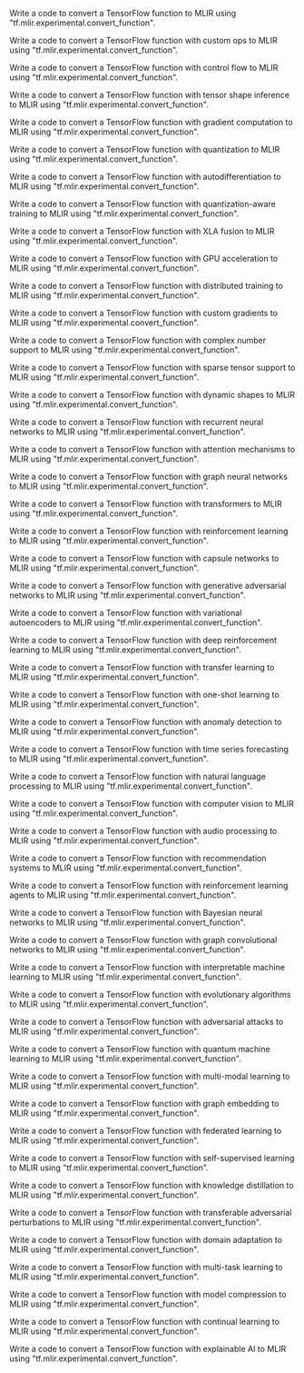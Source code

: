 Write a code to convert a TensorFlow function to MLIR using "tf.mlir.experimental.convert_function".

Write a code to convert a TensorFlow function with custom ops to MLIR using "tf.mlir.experimental.convert_function".

Write a code to convert a TensorFlow function with control flow to MLIR using "tf.mlir.experimental.convert_function".

Write a code to convert a TensorFlow function with tensor shape inference to MLIR using "tf.mlir.experimental.convert_function".

Write a code to convert a TensorFlow function with gradient computation to MLIR using "tf.mlir.experimental.convert_function".

Write a code to convert a TensorFlow function with quantization to MLIR using "tf.mlir.experimental.convert_function".

Write a code to convert a TensorFlow function with autodifferentiation to MLIR using "tf.mlir.experimental.convert_function".

Write a code to convert a TensorFlow function with quantization-aware training to MLIR using "tf.mlir.experimental.convert_function".

Write a code to convert a TensorFlow function with XLA fusion to MLIR using "tf.mlir.experimental.convert_function".

Write a code to convert a TensorFlow function with GPU acceleration to MLIR using "tf.mlir.experimental.convert_function".

Write a code to convert a TensorFlow function with distributed training to MLIR using "tf.mlir.experimental.convert_function".

Write a code to convert a TensorFlow function with custom gradients to MLIR using "tf.mlir.experimental.convert_function".

Write a code to convert a TensorFlow function with complex number support to MLIR using "tf.mlir.experimental.convert_function".

Write a code to convert a TensorFlow function with sparse tensor support to MLIR using "tf.mlir.experimental.convert_function".

Write a code to convert a TensorFlow function with dynamic shapes to MLIR using "tf.mlir.experimental.convert_function".

Write a code to convert a TensorFlow function with recurrent neural networks to MLIR using "tf.mlir.experimental.convert_function".

Write a code to convert a TensorFlow function with attention mechanisms to MLIR using "tf.mlir.experimental.convert_function".

Write a code to convert a TensorFlow function with graph neural networks to MLIR using "tf.mlir.experimental.convert_function".

Write a code to convert a TensorFlow function with transformers to MLIR using "tf.mlir.experimental.convert_function".

Write a code to convert a TensorFlow function with reinforcement learning to MLIR using "tf.mlir.experimental.convert_function".

Write a code to convert a TensorFlow function with capsule networks to MLIR using "tf.mlir.experimental.convert_function".

Write a code to convert a TensorFlow function with generative adversarial networks to MLIR using "tf.mlir.experimental.convert_function".

Write a code to convert a TensorFlow function with variational autoencoders to MLIR using "tf.mlir.experimental.convert_function".

Write a code to convert a TensorFlow function with deep reinforcement learning to MLIR using "tf.mlir.experimental.convert_function".

Write a code to convert a TensorFlow function with transfer learning to MLIR using "tf.mlir.experimental.convert_function".

Write a code to convert a TensorFlow function with one-shot learning to MLIR using "tf.mlir.experimental.convert_function".

Write a code to convert a TensorFlow function with anomaly detection to MLIR using "tf.mlir.experimental.convert_function".

Write a code to convert a TensorFlow function with time series forecasting to MLIR using "tf.mlir.experimental.convert_function".

Write a code to convert a TensorFlow function with natural language processing to MLIR using "tf.mlir.experimental.convert_function".

Write a code to convert a TensorFlow function with computer vision to MLIR using "tf.mlir.experimental.convert_function".

Write a code to convert a TensorFlow function with audio processing to MLIR using "tf.mlir.experimental.convert_function".

Write a code to convert a TensorFlow function with recommendation systems to MLIR using "tf.mlir.experimental.convert_function".

Write a code to convert a TensorFlow function with reinforcement learning agents to MLIR using "tf.mlir.experimental.convert_function".

Write a code to convert a TensorFlow function with Bayesian neural networks to MLIR using "tf.mlir.experimental.convert_function".

Write a code to convert a TensorFlow function with graph convolutional networks to MLIR using "tf.mlir.experimental.convert_function".

Write a code to convert a TensorFlow function with interpretable machine learning to MLIR using "tf.mlir.experimental.convert_function".

Write a code to convert a TensorFlow function with evolutionary algorithms to MLIR using "tf.mlir.experimental.convert_function".

Write a code to convert a TensorFlow function with adversarial attacks to MLIR using "tf.mlir.experimental.convert_function".

Write a code to convert a TensorFlow function with quantum machine learning to MLIR using "tf.mlir.experimental.convert_function".

Write a code to convert a TensorFlow function with multi-modal learning to MLIR using "tf.mlir.experimental.convert_function".

Write a code to convert a TensorFlow function with graph embedding to MLIR using "tf.mlir.experimental.convert_function".

Write a code to convert a TensorFlow function with federated learning to MLIR using "tf.mlir.experimental.convert_function".

Write a code to convert a TensorFlow function with self-supervised learning to MLIR using "tf.mlir.experimental.convert_function".

Write a code to convert a TensorFlow function with knowledge distillation to MLIR using "tf.mlir.experimental.convert_function".

Write a code to convert a TensorFlow function with transferable adversarial perturbations to MLIR using "tf.mlir.experimental.convert_function".

Write a code to convert a TensorFlow function with domain adaptation to MLIR using "tf.mlir.experimental.convert_function".

Write a code to convert a TensorFlow function with multi-task learning to MLIR using "tf.mlir.experimental.convert_function".

Write a code to convert a TensorFlow function with model compression to MLIR using "tf.mlir.experimental.convert_function".

Write a code to convert a TensorFlow function with continual learning to MLIR using "tf.mlir.experimental.convert_function".

Write a code to convert a TensorFlow function with explainable AI to MLIR using "tf.mlir.experimental.convert_function".
